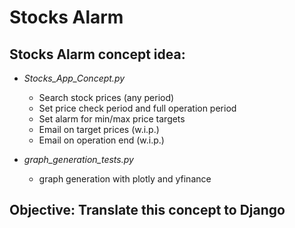 # Stocks Alarm

## Stocks Alarm concept idea:
  - *Stocks_App_Concept.py*
    - Search stock prices (any period)
    - Set price check period and full operation period
    - Set alarm for min/max price targets
    - Email on target prices (w.i.p.)
    - Email on operation end (w.i.p.)

  - *graph_generation_tests.py*
    - graph generation with plotly and yfinance

## Objective: Translate this concept to Django


